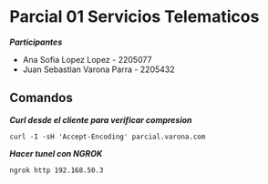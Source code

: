 # Parcial 01 Servicios Telematicos

***Participantes***
- Ana Sofia Lopez Lopez - 2205077
- Juan Sebastian Varona Parra - 2205432

## Comandos

***Curl desde el cliente para verificar compresion***

```curl -I -sH 'Accept-Encoding' parcial.varona.com```

***Hacer tunel con NGROK***

```ngrok http 192.168.50.3```

